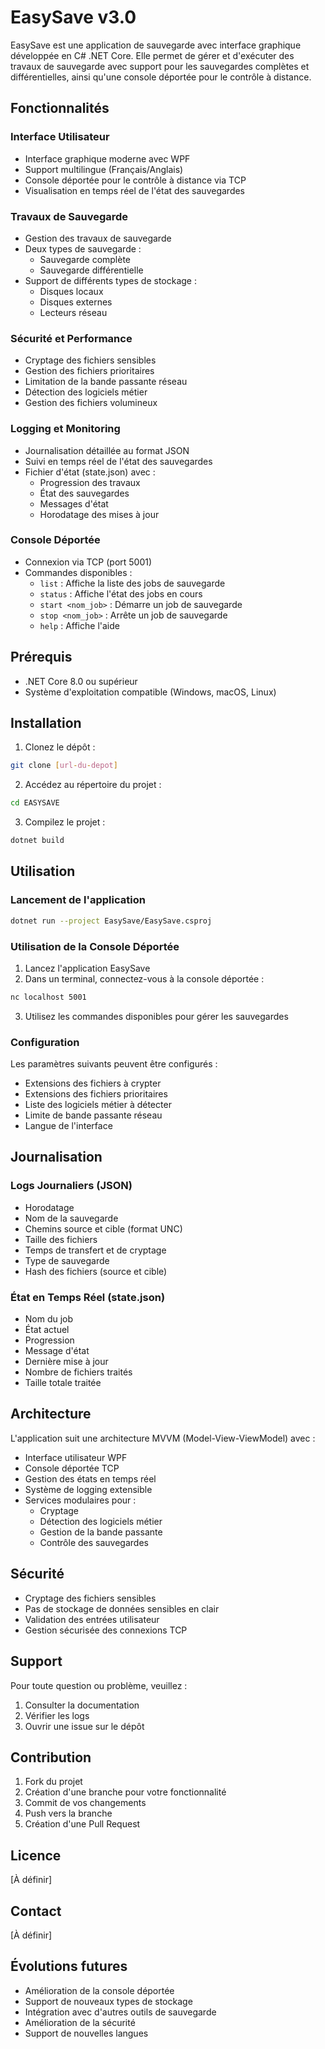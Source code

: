 # EasySave v3.0

EasySave est une application de sauvegarde avec interface graphique développée en C# .NET Core. Elle permet de gérer et d'exécuter des travaux de sauvegarde avec support pour les sauvegardes complètes et différentielles, ainsi qu'une console déportée pour le contrôle à distance.

## Fonctionnalités

### Interface Utilisateur
- Interface graphique moderne avec WPF
- Support multilingue (Français/Anglais)
- Console déportée pour le contrôle à distance via TCP
- Visualisation en temps réel de l'état des sauvegardes

### Travaux de Sauvegarde
- Gestion des travaux de sauvegarde
- Deux types de sauvegarde :
  - Sauvegarde complète
  - Sauvegarde différentielle
- Support de différents types de stockage :
  - Disques locaux
  - Disques externes
  - Lecteurs réseau

### Sécurité et Performance
- Cryptage des fichiers sensibles
- Gestion des fichiers prioritaires
- Limitation de la bande passante réseau
- Détection des logiciels métier
- Gestion des fichiers volumineux

### Logging et Monitoring
- Journalisation détaillée au format JSON
- Suivi en temps réel de l'état des sauvegardes
- Fichier d'état (state.json) avec :
  - Progression des travaux
  - État des sauvegardes
  - Messages d'état
  - Horodatage des mises à jour

### Console Déportée
- Connexion via TCP (port 5001)
- Commandes disponibles :
  - `list` : Affiche la liste des jobs de sauvegarde
  - `status` : Affiche l'état des jobs en cours
  - `start <nom_job>` : Démarre un job de sauvegarde
  - `stop <nom_job>` : Arrête un job de sauvegarde
  - `help` : Affiche l'aide

## Prérequis

- .NET Core 8.0 ou supérieur
- Système d'exploitation compatible (Windows, macOS, Linux)

## Installation

1. Clonez le dépôt :
```bash
git clone [url-du-depot]
```

2. Accédez au répertoire du projet :
```bash
cd EASYSAVE
```

3. Compilez le projet :
```bash
dotnet build
```

## Utilisation

### Lancement de l'application

```bash
dotnet run --project EasySave/EasySave.csproj
```

### Utilisation de la Console Déportée

1. Lancez l'application EasySave
2. Dans un terminal, connectez-vous à la console déportée :
```bash
nc localhost 5001
```
3. Utilisez les commandes disponibles pour gérer les sauvegardes

### Configuration

Les paramètres suivants peuvent être configurés :
- Extensions des fichiers à crypter
- Extensions des fichiers prioritaires
- Liste des logiciels métier à détecter
- Limite de bande passante réseau
- Langue de l'interface

## Journalisation

### Logs Journaliers (JSON)
- Horodatage
- Nom de la sauvegarde
- Chemins source et cible (format UNC)
- Taille des fichiers
- Temps de transfert et de cryptage
- Type de sauvegarde
- Hash des fichiers (source et cible)

### État en Temps Réel (state.json)
- Nom du job
- État actuel
- Progression
- Message d'état
- Dernière mise à jour
- Nombre de fichiers traités
- Taille totale traitée

## Architecture

L'application suit une architecture MVVM (Model-View-ViewModel) avec :
- Interface utilisateur WPF
- Console déportée TCP
- Gestion des états en temps réel
- Système de logging extensible
- Services modulaires pour :
  - Cryptage
  - Détection des logiciels métier
  - Gestion de la bande passante
  - Contrôle des sauvegardes

## Sécurité

- Cryptage des fichiers sensibles
- Pas de stockage de données sensibles en clair
- Validation des entrées utilisateur
- Gestion sécurisée des connexions TCP

## Support

Pour toute question ou problème, veuillez :
1. Consulter la documentation
2. Vérifier les logs
3. Ouvrir une issue sur le dépôt

## Contribution

1. Fork du projet
2. Création d'une branche pour votre fonctionnalité
3. Commit de vos changements
4. Push vers la branche
5. Création d'une Pull Request

## Licence

[À définir]

## Contact

[À définir]

## Évolutions futures

- Amélioration de la console déportée
- Support de nouveaux types de stockage
- Intégration avec d'autres outils de sauvegarde
- Amélioration de la sécurité
- Support de nouvelles langues
